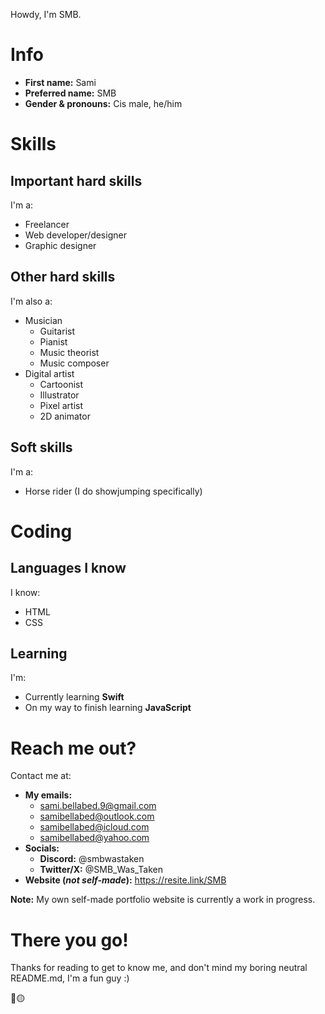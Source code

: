 Howdy, I'm SMB.

# Info
- **First name:** Sami
- **Preferred name:** SMB
- **Gender & pronouns:** Cis male, he/him

# Skills

## Important hard skills
I'm a:

- Freelancer
- Web developer/designer
- Graphic designer

## Other hard skills
I'm also a:

- Musician
  - Guitarist
  - Pianist
  - Music theorist
  - Music composer
- Digital artist
  - Cartoonist
  - Illustrator
  - Pixel artist
  - 2D animator
      
## Soft skills
I'm a:

- Horse rider (I do showjumping specifically)
 
# Coding

## Languages I know
I know:

- HTML
- CSS

## Learning
I'm:
  - Currently learning **Swift**
  - On my way to finish learning **JavaScript**

# Reach me out?
Contact me at:

- **My emails:**
  - sami.bellabed.9@gmail.com
  - samibellabed@outlook.com
  - samibellabed@icloud.com
  - samibellabed@yahoo.com
- **Socials:**
  - **Discord:** @smbwastaken
  - **Twitter/X:** @SMB_Was_Taken
- **Website (_not self-made_):** https://resite.link/SMB

**Note:** My own self-made portfolio website is currently a work in progress.

# There you go!

Thanks for reading to get to know me, and don't mind my boring neutral README.md, I'm a fun guy :)

🔵🟡

